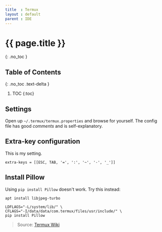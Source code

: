 ```yaml
---
title  : Termux
layout : default
parent : IDE
---
```


# {{ page.title }}
{: .no_toc }

## Table of Contents
{: .no_toc .text-delta }

1. TOC
{:toc}

## Settings

Open up `~/.termux/termux.properties` and browse for yourself.
The config file has good _comments_ and is self-explanatory.

## Extra-key configuration

This is my setting.
```
extra-keys = [[ESC, TAB, '=', ':', '~', '-', '_']]
```

## Install Pillow

Using `pip install Pillow` doesn't work. Try this instead:
```
apt install libjpeg-turbo
```
```
LDFLAGS="-L/system/lib/" \
CFLAGS="-I/data/data/com.termux/files/usr/include/" \
pip install Pillow
```
> Source: [Termux Wiki](https://wiki.termux.com/wiki/Image_Editors#Python)
